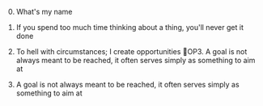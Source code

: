 0. What's my name
1. If you spend too much time thinking about a thing, you'll never get it done
2. To hell with circumstances; I create opportunities
OP3. A goal is not always meant to be reached, it often serves simply as something to aim at

3. A goal is not always meant to be reached, it often serves simply as something to aim at

